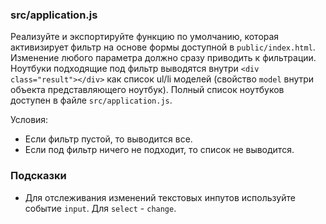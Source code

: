 ### src/application.js

Реализуйте и экспортируйте функцию по умолчанию, которая активизирует фильтр на основе формы доступной в `public/index.html`. Изменение любого параметра должно сразу приводить к фильтрации. Ноутбуки подходящие под фильтр выводятся внутри `<div class="result"></div>` как список ul/li моделей (свойство `model` внутри объекта представляющего ноутбук). Полный список ноутбуков доступен в файле `src/application.js`.

Условия:

-   Если фильтр пустой, то выводится все.
-   Если под фильтр ничего не подходит, то список не выводится.

### Подсказки

-   Для отслеживания изменений текстовых инпутов используйте событие `input`. Для `select` - `change`.